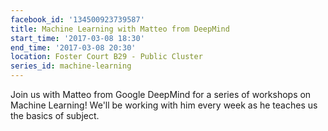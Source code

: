 ```yaml
---
facebook_id: '134500923739587'
title: Machine Learning with Matteo from DeepMind
start_time: '2017-03-08 18:30'
end_time: '2017-03-08 20:30'
location: Foster Court B29 - Public Cluster
series_id: machine-learning
---
```


Join us with Matteo from Google DeepMind for a series of workshops on Machine Learning! We'll be working with him every week as he teaches us the basics of subject.